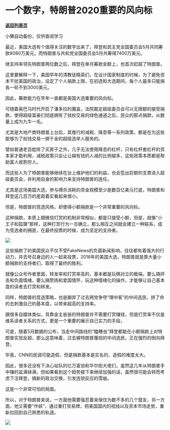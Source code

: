 # 一个数字，特朗普2020重要的风向标

[**返回列表页**](/gzh/政事堂2019)

小懒自动备份，仅供查阅学习

最近，美国大选有个值得关注的数字出来了，拜登和民主党全国委员会5月共同筹款8080万美元，而特朗普与共和党全国委员会5月共筹得7400万美元。  

  

继支持率领先特朗普两位数之后，拜登在单月筹款金额上，也首次赶超了特朗普。

  

这里要解释一下，美国早年的清教徒精英们，在设计国家制度的时候，为了避免资本干扰美国的政治，设定了个人捐款上限，在初选和大选期间，每个人最多只能捐各一轮不到3000美元。  

  

因此，筹款能力在早年一直都是美国大选重要的风向标。

  

可随着奥巴马时代开启了潘多拉的魔盒，法院裁定超级委员会可以无限额的接受捐款，使得超级富豪们彻底拥有了钱权交易的绿色通道之后，民众的那点捐款，从数量上成为九牛一毛。

  

尤其是大地产商特朗普上台后，其推行的减税、降息等一系列政策，都是在为这些能够为了权钱交易一掷千金的超级选举人服务的。

  

譬如普通老百姓除了买房子之外，几乎无法使用降息的杠杆，只有杠杆套杠杆的资本家才能利用，减税政策只会让让越有钱的人减的比例越多，这些政策本质都是帮助富人收割穷人。

  

而这些人为了特朗普能够继续在台上维护他们的利益，也会签出巨额的支票进入超级委员会，并利用自身的影响力来支持特朗普的连任。

  

尤其是这场美国大选，参与搏杀消耗的资金规模至少是数百亿美元打底，特朗普和拜登这几百万的差距着实看起来很小。

  

但是，特朗普的竞选风格，却使得小额捐款是一个非常重要的风向标。

  

这种捐款，本质上跟微信打赏的机制非常相似，都是只接受小额，但是，就像“小王子和狐狸”那样，这种打赏行为一旦确立，那么相互之间就会建立一种联系，成为竞选者的拥趸，在最终投票的时候，成为坚定的支持者。  

  

![](https://mmbiz.qpic.cn/mmbiz_jpg/rxhS23yu8cPMhIMXbj1nnaBhzbHlU2jU1sdhNU0x1Cn7gHTFLYjHpgXibe216jXIdm14RQyaEw6HgM5OWvHLXRw/640?wx_fmt=jpeg)

  

这些捐款了的美国民众不仅不受FakeNews的负面新闻影响，往往都有着强大的行动力，并去号召身边的人一起来投票，2016年的美国大选，特朗普就是靠大量小额捐款的支持者们，取得了最终的胜利。

  

就像公众号作者里面，转发率和打赏率高的，基本都是玩俩对立的极端，要么搞抨击和负面情绪，要么搞赞扬和爱国情怀，玩这种情绪化的操作，才能够让自己基本盘的读者去打赏和转发。

  

同样，特朗普的竞选策略，也是摒弃了过去两党争夺“理中客”的中间选民，拼了命的去刺激自己的基本盘，以带来超高的支持率。

  

跟很多自媒体类似，背靠金主爸爸的特朗普并不需要打赏赚钱，但是打赏率不仅是维系读者关系的方式，更是一个重要的展示自己实力的手段，

  

可是，随着5月数据的公布，当走中间路线的“瞌睡虫”拜登都能在小额捐款上对特朗普实现反超，那么这意味着，过去被特朗普蔑视的中间选民，正在强烈的倒向拜登。

  

毕竟，CNN的民调可能造假，但是捐款基本是实名的，造假的难度太大。

  

因此，很多还没有下决心站队的亿万富翁和华尔街大佬们，虽然这几年从特朗普手中赚的盆满钵满，但如果看到这个趋势接下来继续加强的话，虽然很可能会转而考虑下注拜登，搞新的政治交换，引发连锁反应的雪崩。

  

这是一个非常可怕的局面。

  

所以，对于特朗普来说，一方面他需要强忍着来保住为数不多的几个盟友，另一方面，他又需要“作妖”，通过重打贸易牌，把美国国内的视线以及资本市场走势，重新拉回到自己熟悉的轨道。

  

![](https://mmbiz.qpic.cn/mmbiz_jpg/rxhS23yu8cPp0iaKAfe0ZsWfgGcY72o9Nror8TicrtnlDsqzY7y4Kum4fM3X0FMEGlbvm9HvZUiaETSnLt4DHNLbQ/640?wx_fmt=jpeg)

